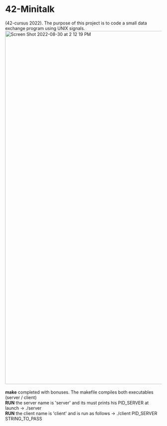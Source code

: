 # 42-Minitalk
(42-cursus 2022). The purpose of this project is to code a small data exchange program using UNIX signals.
<img width="1133" alt="Screen Shot 2022-08-30 at 2 12 19 PM" src="https://user-images.githubusercontent.com/103744024/187433553-212e38c2-b829-49f8-98e7-b514268356c0.png">
<br>
<br>
<b>make</b> completed with bonuses. The makefile compiles both executables (server / client)
<br>
<b>RUN</b> the server name is 'server' and its must prints his PID_SERVER at launch -> ./server 
<br>
<b>RUN</b> the client name is 'client' and is run as follows -> ./client PID_SERVER STRING_TO_PASS
